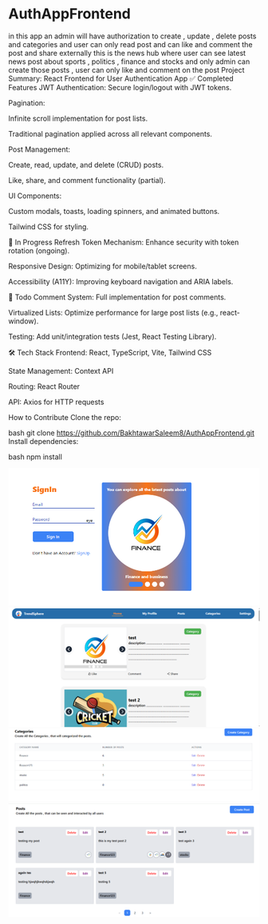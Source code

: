 # AuthAppFrontend
in this app an admin will have authorization to create , update , delete posts and categories and user can only read post and can like and comment the post and share externally 
this is the news hub where user can see latest news post about sports , politics , finance and stocks and only admin can create those posts , user can only like and comment on the post 
Project Summary: React Frontend for User Authentication App
✅ Completed Features
JWT Authentication: Secure login/logout with JWT tokens.

Pagination:

Infinite scroll implementation for post lists.

Traditional pagination applied across all relevant components.

Post Management:

Create, read, update, and delete (CRUD) posts.

Like, share, and comment functionality (partial).

UI Components:

Custom modals, toasts, loading spinners, and animated buttons.

Tailwind CSS for styling.

🔧 In Progress
Refresh Token Mechanism: Enhance security with token rotation (ongoing).

Responsive Design: Optimizing for mobile/tablet screens.

Accessibility (A11Y): Improving keyboard navigation and ARIA labels.

📝 Todo
Comment System: Full implementation for post comments.

Virtualized Lists: Optimize performance for large post lists (e.g., react-window).

Testing: Add unit/integration tests (Jest, React Testing Library).

🛠 Tech Stack
Frontend: React, TypeScript, Vite, Tailwind CSS

State Management: Context API

Routing: React Router

API: Axios for HTTP requests

How to Contribute
Clone the repo:

bash
git clone https://github.com/BakhtawarSaleem8/AuthAppFrontend.git
Install dependencies:

bash
npm install

![image alt](https://github.com/BakhtawarSaleem8/AuthAppFrontend/blob/ac673978a82bffafb700e4e3698de7365a684f14/sign-in.png)
![image alt](https://github.com/BakhtawarSaleem8/AuthAppFrontend/blob/ab23c4530ecdb5e89952c75fb922fa81200aa885/home-page.png)
![image alt](https://github.com/BakhtawarSaleem8/AuthAppFrontend/blob/6b0b4acf98e3806b524689339dc07256210026ca/Categories.png)
![image alt](https://github.com/BakhtawarSaleem8/AuthAppFrontend/blob/9c0f69292b3b38a5ec340a89db05c4b290ba1ee3/Admin-posts.png)
